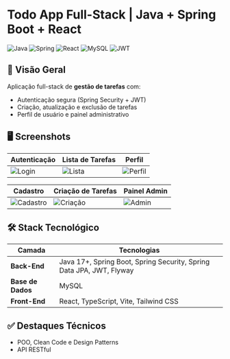 # Todo App Full-Stack | Java + Spring Boot + React
![Java](https://img.shields.io/badge/Java-17+-ED8B00?style=for-the-badge&logo=openjdk&logoColor=white)
![Spring](https://img.shields.io/badge/Spring_Boot-3.x-6DB33F?style=for-the-badge&logo=spring&logoColor=white)
![React](https://img.shields.io/badge/React-18-61DAFB?style=for-the-badge&logo=react&logoColor=black)
![MySQL](https://img.shields.io/badge/MySQL-8.x-4479A1?style=for-the-badge&logo=mysql&logoColor=white)
![JWT](https://img.shields.io/badge/JWT-Authentication-000000?style=for-the-badge&logo=jsonwebtokens&logoColor=white)

## 🔹 Visão Geral
Aplicação full-stack de **gestão de tarefas** com:

- Autenticação segura (Spring Security + JWT)  
- Criação, atualização e exclusão de tarefas  
- Perfil de usuário e painel administrativo  
 
## 🖥️ Screenshots

| Autenticação | Lista de Tarefas | Perfil |
|-------------|----------------|--------|
| ![Login](https://github.com/user-attachments/assets/4e977533-826f-4b43-95c8-d1be8364017b) | ![Lista](https://github.com/user-attachments/assets/fa216836-c22c-4f8f-9c88-c5d2f7b6610d) | ![Perfil](https://github.com/user-attachments/assets/77483c9f-a845-4228-a763-c925159ff7bb) |

| Cadastro | Criação de Tarefas | Painel Admin |
|----------|------------------|--------------|
| ![Cadastro](https://github.com/user-attachments/assets/f1a6b2b9-ba99-4d9c-b1f8-c3a238a3645c) | ![Criação](https://github.com/user-attachments/assets/e4b5a8df-0b30-4147-b42a-4945bb46c7a2) | ![Admin](https://github.com/user-attachments/assets/1fbd5a1c-40f3-4fe1-81d9-25be6c51051f) |

## 🛠️ Stack Tecnológico

| Camada       | Tecnologias |
|-------------|-------------|
| **Back-End** | Java 17+, Spring Boot, Spring Security, Spring Data JPA, JWT, Flyway |
| **Base de Dados** | MySQL |
| **Front-End** | React, TypeScript, Vite, Tailwind CSS |

## ✅ Destaques Técnicos
- POO, Clean Code e Design Patterns
- API RESTful 
